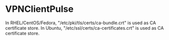 # VPNClientPulse
In RHEL/CentOS/Fedora, "/etc/pki/tls/certs/ca-bundle.crt" is used as CA certificate store.
In Ubuntu, "/etc/ssl/certs/ca-certificates.crt" is used as CA certificate store.
